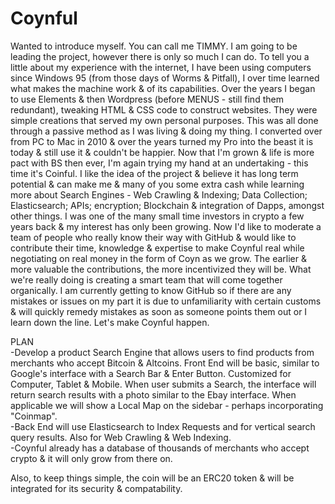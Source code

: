 # Coynful
Wanted to introduce myself. You can call me TIMMY. I am going to be leading the project, however there is only so much I can do. To tell you a little about my experience with the internet, I have been using computers since Windows 95 (from those days of Worms & Pitfall), I over time learned what makes the machine work & of its capabilities. Over the years I began to use Elements & then Wordpress (before MENUS - still find them redundant), tweaking HTML & CSS code to construct websites. They were simple creations that served my own personal purposes. This was all done through a passive method as I was living & doing my thing. I converted over from PC to Mac in 2010 & over the years turned my Pro into the beast it is today & still use it & couldn't be happier. Now that I'm grown & life is more pact with BS then ever, I'm again trying my hand at an undertaking - this time it's Coinful. I like the idea of the project & believe it has long term potential & can make me & many of you some extra cash while learning more about Search Engines - Web Crawling & Indexing; Data Collection; Elasticsearch; APIs; encryption; Blockchain & integration of Dapps, amongst other things. I was one of the many small time investors in crypto a few years back & my interest has only been growing. Now I'd like to moderate a team of people who really know their way with GitHub & would like to contribute their time, knowledge & expertise to make Coynful real while negotiating on real money in the form of Coyn as we grow. The earlier & more valuable the contributions, the more incentivized they will be. What we're really doing is creating a smart team that will come together organically. I am currently getting to know GitHub so if there are any mistakes or issues on my part it is due to unfamiliarity with certain customs & will quickly remedy mistakes as soon as someone points them out or I learn down the line. Let's make Coynful happen.
<p>PLAN 
<br>-Develop a product Search Engine that allows users to find products from merchants who accept Bitcoin & Altcoins. Front End will be basic, similar to Google's interface with a Search Bar & Enter Button. Customized for Computer, Tablet & Mobile. When user submits a Search, the interface will return search results with a photo similar to the Ebay interface. When applicable we will show a Local Map on the sidebar - perhaps incorporating "Coinmap".
<br>-Back End will use Elasticsearch to Index Requests and for vertical search query results. Also for Web Crawling & Web Indexing. 
<br>-Coynful already has a database of thousands of merchants who accept crypto & it will only grow from there on.
<p>Also, to keep things simple, the coin will be an ERC20 token & will be integrated for its security & compatability.

